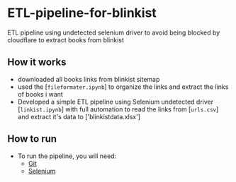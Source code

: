 # ETL-pipeline-for-blinkist
ETL pipeline using undetected selenium driver to avoid being blocked by cloudflare to extract books from blinkist

## How it works
- downloaded all books links from blinkist sitemap 
- used the [`fileformater.ipynb`] to organize the links and extract the links of books i want
- Developed a simple ETL pipeline using Selenium undetected driver [`linkist.ipynb`] with full automation to read the links from [`urls.csv`]
and extract it's data to ['blinkistdata.xlsx'] 


## How to run
- To run the pipeline, you will need:
  - [Git](https://github.com/mohamedehabpop/ETL-pipeline-for-blinkist.git)
  - [Selenium](https://pypi.org/project/selenium/)
